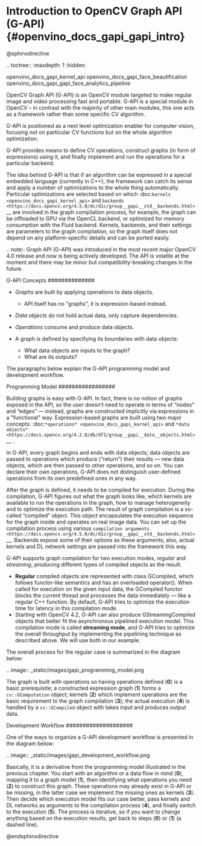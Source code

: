 # Introduction to OpenCV Graph API (G-API) {#openvino_docs_gapi_gapi_intro}

@sphinxdirective

.. toctree::
   :maxdepth: 1
   :hidden:

   openvino_docs_gapi_kernel_api
   openvino_docs_gapi_face_beautification
   openvino_docs_gapi_gapi_face_analytics_pipeline

OpenCV Graph API (G-API) is an OpenCV module targeted to make regular image and video processing fast and portable. G-API is a special module in OpenCV – in contrast with the majority of other main modules, this one acts as a framework rather than some specific CV algorithm. 

G-API is positioned as a next level optimization enabler for computer vision, focusing not on particular CV functions but on the whole algorithm optimization.

G-API provides means to define CV operations, construct graphs (in form of expressions) using it, and finally implement and run the operations for a particular backend.

The idea behind G-API is that if an algorithm can be expressed in a special embedded language (currently in C++), the framework can catch its sense and apply a number of optimizations to the whole thing automatically. Particular optimizations are selected based on which :doc:`kernels <openvino_docs_gapi_kernel_api>` and `backends <https://docs.opencv.org/4.5.0/dc/d1c/group__gapi__std__backends.html>`__ are involved in the graph compilation process, for example, the graph can be offloaded to GPU via the OpenCL backend, or optimized for memory consumption with the Fluid backend. Kernels, backends, and their settings are parameters to the graph compilation, so the graph itself does not depend on any platform-specific details and can be ported easily.

.. note::
   Graph API (G-API) was introduced in the most recent major OpenCV 4.0 release and now is being actively developed. The API is volatile at the moment and there may be minor but compatibility-breaking changes in the future.

G-API Concepts
##############

* *Graphs* are built by applying operations to data objects.

   * API itself has no "graphs", it is expression-based instead.

* *Data objects* do not hold actual data, only capture dependencies.
* *Operations* consume and produce data objects.
* A graph is defined by specifying its boundaries with data objects:

   * What data objects are inputs to the graph?
   * What are its outputs?

The paragraphs below explain the G-API programming model and development workflow.   

Programming Model
#################

Building graphs is easy with G-API. In fact, there is no notion of graphs exposed in the API, so the user doesn’t need to operate in terms of “nodes” and “edges” — instead, graphs are constructed implicitly via expressions in a "functional" way. Expression-based graphs are built using two major concepts: :doc:`*operations* <openvino_docs_gapi_kernel_api>` and `*data objects* <https://docs.opencv.org/4.2.0/db/df1/group__gapi__data__objects.html>`__ .

In G-API, every graph begins and ends with data objects; data objects are passed to operations which produce (“return”) their results — new data objects, which are then passed to other operations, and so on. You can declare their own operations, G-API does not distinguish user-defined operations from its own predefined ones in any way.

After the graph is defined, it needs to be compiled for execution. During the compilation, G-API figures out what the graph looks like, which kernels are available to run the operations in the graph, how to manage heterogeneity and to optimize the execution path. The result of graph compilation is a so-called “compiled” object. This object encapsulates the execution sequence for the graph inside and operates on real image data. You can set up the compilation process using various `compilation arguments <https://docs.opencv.org/4.5.0/dc/d1c/group__gapi__std__backends.html>`__. Backends expose some of their options as these arguments; also, actual kernels and DL network settings are passed into the framework this way.

G-API supports graph compilation for two execution modes, *regular* and *streaming*, producing different types of compiled objects as the result.

* **Regular** compiled objects are represented with class GCompiled, which follows functor-like semantics and has an overloaded operator(). When called for execution on the given input data, the GCompiled functor blocks the current thread and processes the data immediately — like a regular C++ function. By default, G-API tries to optimize the execution time for latency in this compilation mode.
* Starting with OpenCV 4.2, G-API can also produce GStreamingCompiled objects that better fit the asynchronous pipelined execution model. This compilation mode is called **streaming mode**, and G-API tries to optimize the overall throughput by implementing the pipelining technique as described above. We will use both in our example.

The overall process for the regular case is summarized in the diagram below:

.. image:: _static/images/gapi_programming_model.png

The graph is built with operations so having operations defined (**0**) is a basic prerequisite; a constructed expression graph (**1**) forms a ``cv::GComputation`` object; kernels (**2**) which implement operations are the basic requirement to the graph compilation (**3**); the actual execution (**4**) is handled by a ``cv::GCompiled`` object with takes input and produces output data.

Development Workflow
####################

One of the ways to organize a G-API development workflow is presented in the diagram below:

.. image:: _static/images/gapi_development_workflow.png

Basically, it is a derivative from the programming model illustrated in the previous chapter. You start with an algorithm or a data flow in mind (**0**), mapping it to a graph model (**1**), then identifying what operations you need (**2**) to construct this graph. These operations may already exist in G-API or be missing, in the latter case we implement the missing ones as kernels (**3**). Then decide which execution model fits our case better, pass kernels and DL networks as arguments to the compilation process (**4**), and finally switch to the execution (**5**). The process is iterative, so if you want to change anything based on the execution results, get back to steps (**0**) or (**1**) (a dashed line).


@endsphinxdirective



